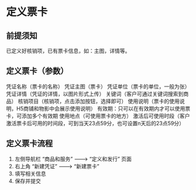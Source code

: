 # 定义票卡

## 前提须知

已定义好核销项，已有票卡信息，如：主图，详情等。

## 定义票卡（参数）

凭证名称（票卡的名称） 凭证主图（票卡） 凭证单位（票卡的单位，一般为张） 凭证详情（凭证的详情，以图片形式上传） 关键词（客户可通过关键词搜索到商品） 核销项目（核销项，点击添加按钮，选择即可） 使用说明（票卡的使用说明，H5商铺和物影中会展示使用说明） 有效期：只可以在有效期内才可以使用票卡，可添加多个有效期 使用地点（可使用票卡的地方） 激活后可使用时段（客户激活票卡后可用的时间段，可到当天23点59分，也可设置n天后的23点59分）

## 定义票卡流程

1. 左侧导航栏 “商品和服务” ---&gt; “定义和发行” 页面
2. 右上角 “新建凭证” ---&gt; “新建票卡”
3. 填写相关信息
4. 保存并提交

